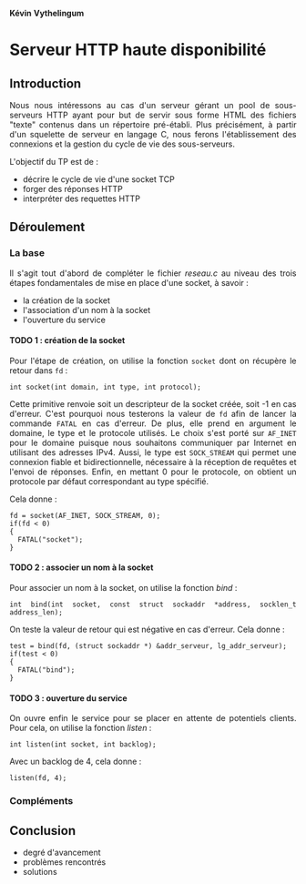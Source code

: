 **Kévin**
**Vythelingum**

<style type="text/css">html{text-align:justify;}</style>

# Serveur HTTP haute disponibilité

## Introduction

Nous nous intéressons au cas d'un serveur gérant un pool de sous-serveurs HTTP ayant pour but de servir sous forme HTML des fichiers "texte" contenus dans un répertoire pré-établi.
Plus précisément, à partir d'un squelette de serveur en langage C, nous ferons l'établissement des connexions et la gestion du cycle de vie des sous-serveurs.

L'objectif du TP est de :

- décrire le cycle de vie d'une socket TCP
- forger des réponses HTTP
- interpréter des requettes HTTP

## Déroulement

### La base

Il s'agit tout d'abord de compléter le fichier *reseau.c* au niveau des trois étapes fondamentales de mise en place d'une socket, à savoir :

* la création de la socket
* l'association d'un nom à la socket
* l'ouverture du service

#### TODO 1 : création de la socket

Pour l'étape de création, on utilise la fonction `socket` dont on récupère le retour dans `fd` :

    int socket(int domain, int type, int protocol);

Cette primitive renvoie soit un descripteur de la socket créée, soit -1 en cas d'erreur.
C'est pourquoi nous testerons la valeur de `fd` afin de lancer la commande `FATAL` en cas d'erreur.
De plus, elle prend en argument le domaine, le type et le protocole utilisés.
Le choix s'est porté sur `AF_INET` pour le domaine puisque nous souhaitons communiquer par Internet en utilisant des adresses IPv4.
Aussi, le type est `SOCK_STREAM` qui permet une connexion fiable et bidirectionnelle, nécessaire à la réception de requêtes et l'envoi de réponses.
Enfin, en mettant 0 pour le protocole, on obtient un protocole par défaut correspondant au type spécifié.

Cela donne :

    fd = socket(AF_INET, SOCK_STREAM, 0);
    if(fd < 0)
    {
      FATAL("socket");
    }

#### TODO 2 : associer un nom à la socket

Pour associer un nom à la socket, on utilise la fonction *bind* :

    int bind(int socket, const struct sockaddr *address, socklen_t address_len);

On teste la valeur de retour qui est négative en cas d'erreur.
Cela donne :

    test = bind(fd, (struct sockaddr *) &addr_serveur, lg_addr_serveur);
    if(test < 0)
    {
      FATAL("bind");
    }

#### TODO 3 : ouverture du service

On ouvre enfin le service pour se placer en attente de potentiels clients.
Pour cela, on utilise la fonction *listen* :

    int listen(int socket, int backlog);

Avec un backlog de 4, cela donne :

    listen(fd, 4);

### Compléments

## Conclusion

- degré d'avancement
- problèmes rencontrés
- solutions
